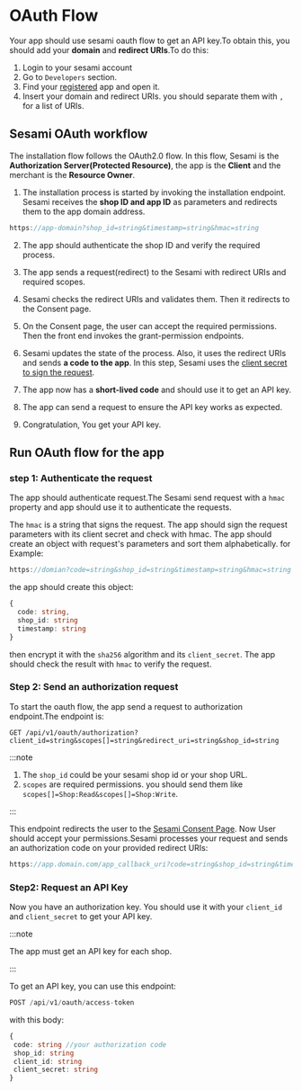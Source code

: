 # OAuth Flow

Your app should use sesami oauth flow to get an API key.To obtain this, you should add your **domain** and **redirect
URIs**.To do this:

1. Login to your sesami account
2. Go to `Developers` section.
3. Find your [registered](register-application.md) app and open it.
4. Insert your domain and redirect URIs. you should separate them with `,` for a list of URIs.

## Sesami OAuth workflow

The installation flow follows the OAuth2.0 flow. In this flow, Sesami is the **Authorization Server(Protected Resource)**, the app is the **Client** and the merchant is the **Resource Owner**.

1. The installation process is started by invoking the installation endpoint. Sesami receives the **shop ID and app ID**
   as parameters and redirects them to the app domain address.
```typescript
https://app-domain?shop_id=string&timestamp=string&hmac=string
```
2. The app should authenticate the shop ID and verify the required process.
3. The app sends a request(redirect) to the Sesami with redirect URIs and required scopes.
4. Sesami checks the redirect URIs and validates them. Then it redirects to the Consent page.
5. On the Consent page, the user can accept the required permissions. Then the front end invokes the grant-permission
   endpoints.
6. Sesami updates the state of the process. Also, it uses the redirect URIs and sends **a code to the app**. In this step,
    Sesami uses the [client secret to sign the request](#how-to-sign-requests).
7. The app now has a **short-lived code** and should use it to get an API key.
8. The app can send a request to ensure the API key works as expected.

9. Congratulation, You get your API key.



## Run OAuth flow for the app

### step 1: Authenticate the request
The app should authenticate request.The Sesami send request with a `hmac` property and app should use it to authenticate the requests.

The `hmac` is a string that signs the request. The app should sign the request parameters with its client secret and
check with hmac.
The app should create an object with request's parameters and sort them alphabetically. 
for Example:
```typescript
https://domian?code=string&shop_id=string&timestamp=string&hmac=string
```
the app should create this object:
``` typescript
{
  code: string,
  shop_id: string
  timestamp: string
}
```

then encrypt it with the `sha256` algorithm and its `client_secret`. The app should check the result with `hmac` to verify
the request.

### Step 2: Send an authorization request

To start the oauth flow, the app send a request to authorization endpoint.The endpoint is:

```HTTPS
GET /api/v1/oauth/authorization?client_id=string&scopes[]=string&redirect_uri=string&shop_id=string
```

:::note

1. The `shop_id` could be your sesami shop id or your shop URL.
2. `scopes` are required permissions. you should send them like ```scopes[]=Shop:Read&scopes[]=Shop:Write```.

:::

This endpoint redirects the user to the [Sesami Consent Page](https://admin.sesami.dev/app-permissions).
Now User should accept your permissions.Sesami processes your request and sends an authorization code on your provided
redirect URIs:

```typescript
https://app.domain.com/app_callback_uri?code=string&shop_id=string&timestamp&hmac=string
```



### Step2: Request an API Key

Now you have an authorization key. You should use it with your `client_id` and `client_secret` to get your API key.

:::note

The app must get an API key for each shop.

:::

To get an API key, you can use this endpoint:

``` typescript
POST /api/v1/oauth/access-token
```

with this body:

``` typescript
{
 code: string //your authorization code
 shop_id: string
 client_id: string
 client_secret: string
}
```





